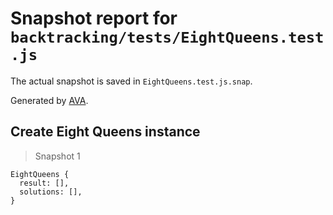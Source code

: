 # Snapshot report for `backtracking/tests/EightQueens.test.js`

The actual snapshot is saved in `EightQueens.test.js.snap`.

Generated by [AVA](https://ava.li).

## Create Eight Queens instance

> Snapshot 1

    EightQueens {
      result: [],
      solutions: [],
    }
